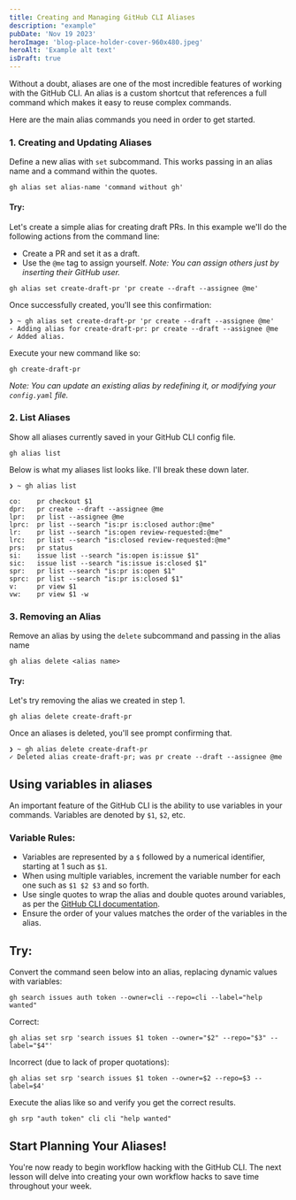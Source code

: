 ```yaml
---
title: Creating and Managing GitHub CLI Aliases
description: "example"
pubDate: 'Nov 19 2023'
heroImage: 'blog-place-holder-cover-960x480.jpeg'
heroAlt: 'Example alt text'
isDraft: true
---
```


Without a doubt, aliases are one of the most incredible features of working with the GitHub CLI. An alias is a custom shortcut that references a full command which makes it easy to reuse complex commands.

Here are the main alias commands you need in order to get started.
### 1. Creating and Updating Aliases
Define a new alias with `set` subcommand. This works passing in an alias name and a command within the quotes.

```shell
gh alias set alias-name 'command without gh'
```
#### Try:
Let's create a simple alias for creating draft PRs. In this example we'll do the following actions from the command line:
- Create a PR and set it as a draft.
- Use the `@me` tag to assign yourself. *Note: You can assign others just by inserting their GitHub user.*

```shell
gh alias set create-draft-pr 'pr create --draft --assignee @me'
```

Once successfully created, you'll see this confirmation:

```shell
❯ ~ gh alias set create-draft-pr 'pr create --draft --assignee @me'
- Adding alias for create-draft-pr: pr create --draft --assignee @me
✓ Added alias.
```

Execute your new command like so:

```shell
gh create-draft-pr
```

_Note: You can update an existing alias by redefining it, or modifying your `config.yaml` file._

### 2. List Aliases
Show all aliases currently saved in your GitHub CLI config file.

```shell
gh alias list
```

Below is what my aliases list looks like. I'll break these down later.

```shell
❯ ~ gh alias list

co:    pr checkout $1
dpr:   pr create --draft --assignee @me
lpr:   pr list --assignee @me
lprc:  pr list --search "is:pr is:closed author:@me"
lr:    pr list --search "is:open review-requested:@me"
lrc:   pr list --search "is:closed review-requested:@me"
prs:   pr status
si:    issue list --search "is:open is:issue $1"
sic:   issue list --search "is:issue is:closed $1"
spr:   pr list --search "is:pr is:open $1"
sprc:  pr list --search "is:pr is:closed $1"
v:     pr view $1
vw:    pr view $1 -w
```

### 3. Removing an Alias
Remove an alias by using the `delete` subcommand and passing in the alias name

```shell
gh alias delete <alias name>
```
#### Try:
Let's try removing the alias we created in step 1.

```shell
gh alias delete create-draft-pr
```

Once an aliases is deleted, you'll see prompt confirming that.
```shell
❯ ~ gh alias delete create-draft-pr
✓ Deleted alias create-draft-pr; was pr create --draft --assignee @me
```

## Using variables in aliases
An important feature of the GitHub CLI is the ability to use variables in your commands. Variables are denoted by `$1`, `$2`, etc.
### Variable Rules:
- Variables are represented by a `$` followed by a numerical identifier, starting at 1 such as `$1`.
- When using multiple variables, increment the variable number for each one such as `$1 $2 $3` and so forth.
- Use single quotes to wrap the alias and double quotes around variables, as per the [GitHub CLI documentation](https://cli.github.com/manual/gh_alias_set).
- Ensure the order of your values matches the order of the variables in the alias.
## Try:
Convert the command seen below into an alias, replacing dynamic values with variables:

```shell
gh search issues auth token --owner=cli --repo=cli --label="help wanted"
```

Correct:

```shell
gh alias set srp 'search issues $1 token --owner="$2" --repo="$3" --label="$4"'
```

Incorrect (due to lack of proper quotations):

```shell
gh alias set srp 'search issues $1 token --owner=$2 --repo=$3 --label=$4'
```

Execute the alias like so and verify you get the correct results.

```shell
gh srp "auth token" cli cli "help wanted"
```
## Start Planning Your Aliases!
You're now ready to begin workflow hacking with the GitHub CLI. The next lesson will delve into creating your own workflow hacks to save time throughout your week.